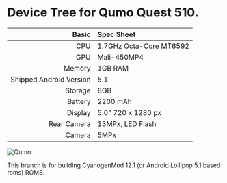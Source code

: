 Device Tree for Qumo Quest 510.
==============

Basic   | Spec Sheet
-------:|:-------------------------
CPU     | 1.7GHz Octa-Core MT6592
GPU     | Mali-450MP4
Memory  | 1GB RAM
Shipped Android Version | 5.1
Storage | 8GB
Battery | 2200 mAh
Display | 5.0" 720 x 1280 px
Rear Camera  | 13MPx, LED Flash
Camera  | 5MPx

  ![Qumo](http://service.xn----7sbbsxkebmjc1ci3e1b.xn--p1ai/images/qumo_quest_510_black_2.jpg "Qumo Quest 510")

This branch is for building CyanogenMod 12.1 (or Android Lollipop 5.1 based roms) ROMS.
